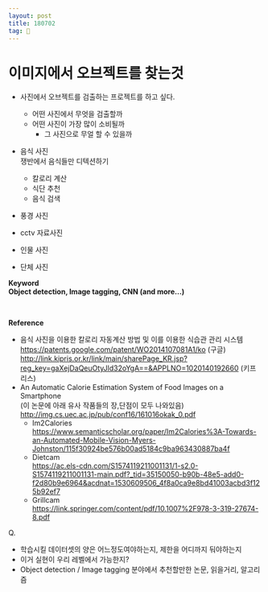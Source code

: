 ```yaml
---
layout: post
title: 180702
tag: 🍞
---
```



**이미지에서 오브젝트를 찾는것**
==
* 사진에서 오브젝트를 검출하는 프로젝트를 하고 싶다.
    * 어떤 사진에서 무엇을 검출할까
    * 어떤 사진이 가장 많이 소비될까
        * 그 사진으로 무얼 할 수 있을까


* 음식 사진<br>
쟁반에서 음식들만 디텍션하기
    * 칼로리 계산
    * 식단 추천
    * 음식 검색

* 풍경 사진
* cctv 자료사진
* 인물 사진
* 단체 사진



**Keyword**<br>
**Object detection, Image tagging, CNN (and more…)**

<br>

**Reference**
* 음식 사진을 이용한 칼로리 자동계산 방법 및 이를 이용한 식습관 관리 시스템<br>
https://patents.google.com/patent/WO2014107081A1/ko (구글)<br>
http://link.kipris.or.kr/link/main/sharePage_KR.jsp?reg_key=gaXejDaQeuOtyJld32oYgA==&APPLNO=1020140192660 (키프리스)
* An Automatic Calorie Estimation System of Food Images on a Smartphone<br>
(이 논문에 아래 유사 작품들의 장,단점이 모두 나와있음)<br>
http://img.cs.uec.ac.jp/pub/conf16/161016okak_0.pdf
    * Im2Calories<br>
    https://www.semanticscholar.org/paper/Im2Calories%3A-Towards-an-Automated-Mobile-Vision-Myers-Johnston/115f30924be576b00ad5184c9ba963430887ba4f
    * Dietcam<br>
    https://ac.els-cdn.com/S1574119211001131/1-s2.0-S1574119211001131-main.pdf?_tid=35150050-b90b-48e5-add0-f2d80b9e6964&acdnat=1530609506_4f8a0ca9e8bd41003acbd3f125b92ef7
    * Grillcam<br>
    https://link.springer.com/content/pdf/10.1007%2F978-3-319-27674-8.pdf





Q.
- 학습시킬 데이터셋의 양은 어느정도여야하는지, 제한을 어디까지 둬야하는지
- 이거 실현이 우리 레벨에서 가능한지?
- Object detection / Image tagging 분야에서 추천할만한 논문, 읽을거리, 알고리즘

